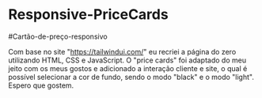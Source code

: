 # Responsive-PriceCards
#Cartão-de-preço-responsivo

Com base no site "https://tailwindui.com/" eu recriei a página do zero utilizando HTML, CSS e JavaScript. O "price cards" foi adaptado do meu jeito com os meus gostos e adicionado a interação cliente e site, o qual é possível selecionar a cor de fundo, sendo o modo "black" e o modo "light". Espero que gostem.
